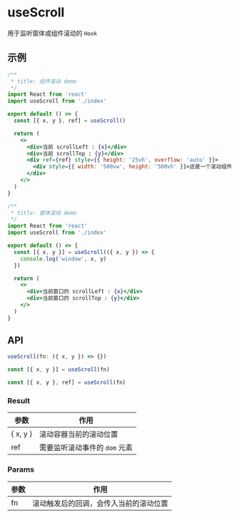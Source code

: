 # useScroll

用于监听窗体或组件滚动的 `Hook`

## 示例

```jsx
/**
 * title: 组件滚动 demo
 */
import React from 'react'
import useScroll from './index'

export default () => {
  const [{ x, y }, ref] = useScroll()

  return (
    <>
      <div>当前 scrollLeft : {x}</div>
      <div>当前 scrollTop : {y}</div>
      <div ref={ref} style={{ height: '25vh', overflow: 'auto' }}>
        <div style={{ width: '500vw', height: '500vh' }}>这是一个滚动组件</div>
      </div>
    </>
  )
}
```

```jsx
/**
 * title: 窗体滚动 demo
 */
import React from 'react'
import useScroll from './index'

export default () => {
  const [{ x, y }] = useScroll(({ x, y }) => {
    console.log('window', x, y)
  })

  return (
    <>
      <div>当前窗口的 scrollLeft : {x}</div>
      <div>当前窗口的 scrollTop : {y}</div>
    </>
  )
}
```

## API

```js
useScroll(fn: ({ x, y }) => {})

const [{ x, y }] = useScroll(fn)

const [{ x, y }, ref] = useScroll(fn)
```

### Result

| 参数     | 作用                          |
| -------- | ----------------------------- |
| { x, y } | 滚动容器当前的滚动位置        |
| ref      | 需要监听滚动事件的 `dom` 元素 |

### Params

| 参数 | 作用                                   |
| ---- | -------------------------------------- |
| fn   | 滚动触发后的回调，会传入当前的滚动位置 |
